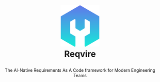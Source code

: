 <h1>
<p align="center">
  <a href="https://github.com/reqvire-org">
    <img src="logo.png" alt="Logo" width="128">
  </a>
  <br>Reqvire
</h1>
  <p align="center">
    The AI-Native Requirements As A Code framework for Modern Engineering Teams
    <br />
  </p>
  <p align="center">
  </p>
</p>
